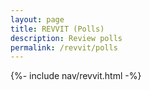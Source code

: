 ```yaml
---
layout: page
title: REVVIT (Polls)
description: Review polls
permalink: /revvit/polls
---
```


{%- include nav/revvit.html -%}
